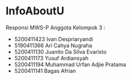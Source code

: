 # InfoAboutU
Responsi MWS-P
Anggota Kelompok 3 : 
- 5200411423 Ivan Despriaryandi
- 5190411366 Ari Cahya Nugraha 
- 5200411130 Juanito Da Silva Evaristo 
- 5200411173 Yusuf Ardiansyah
- 5200411194 Muhammad Urfan Adjie Pratama
- 5200411141 Bagas Afrian
